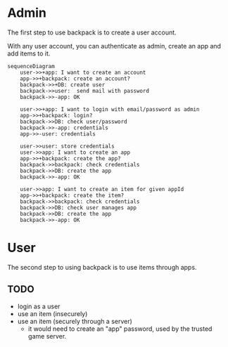 # Admin

The first step to use backpack is to create a user account.

With any user account, you can authenticate as admin, create an app and add items to it.

```mermaid
sequenceDiagram
    user->>+app: I want to create an account
    app->>+backpack: create an account?
    backpack->>+DB: create user
    backpack->>user:  send mail with password
    backpack->>-app: OK

    user->>+app: I want to login with email/password as admin
    app->>+backpack: login?
    backpack->>DB: check user/password
    backpack->>-app: credentials
    app->>-user: credentials

    user->>user: store credentials
    user->>app: I want to create an app
    app->>+backpack: create the app?
    backpack->>backpack: check credentials
    backpack->>DB: create the app
    backpack->>-app: OK

    user->>app: I want to create an item for given appId
    app->>+backpack: create the item?
    backpack->>backpack: check credentials
    backpack->>DB: check user manages app
    backpack->>DB: create the app
    backpack->>-app: OK
```

# User

The second step to using backpack is to use items through apps.

## TODO
- login as a user
- use an item (insecurely)
- use an item (securely through a server)
  - it would need to create an "app" password, used by the trusted game server.